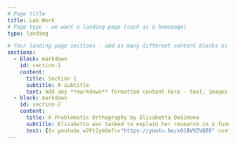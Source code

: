 ```yaml
---
# Page title
title: Lab Work
# Page type - we want a landing page (such as a homepage)
type: landing

# Your landing page sections - add as many different content blocks as you like
sections:
  - block: markdown
    id: section-1
    content:
      title: Section 1
      subtitle: A subtitle
      text: Add any **markdown** formatted content here - text, images, videos, galleries - and even HTML code!
  - block: markdown
    id: section-2
    content:
      title: A Problematic Orthography by Elisabetta DeSimone
      subtitle: Elisabetta was tasked to explain her research in a funny and engaging way!
      text: {{< youtube w7Ft2ymGmfc="https://youtu.be/x01BVVZVQE8" controls="yes" >}}
---
```

